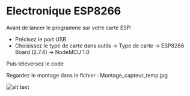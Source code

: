 # Electronique ESP8266

Avant de lancer le programme sur votre carte ESP:
- Précisez le port USB
- Choisissez le type de carte dans outils -> Type de carte -> ESP8266 Board (2.7.4) -> NodeMCU 1.0
 
Puis téléversez le code

Regardez le montage dans le fichier : Montage_capteur_temp.jpg

 ![alt text](https://raw.githubusercontent.com/username/projectname/branch/path/to/Montage_capteur_temp.jpg) 
